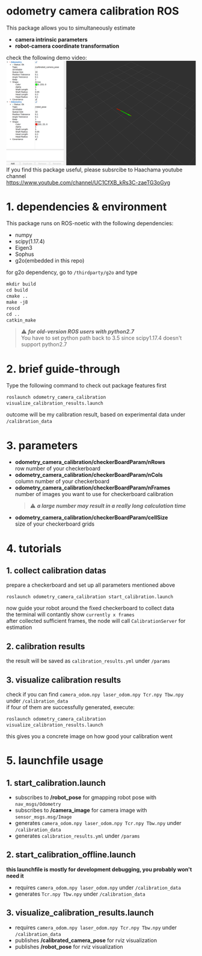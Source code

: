 # odometry camera calibration ROS
This package allows you to simultaneously estimate  
  - **camera intrinsic parameters**
  - **robot-camera coordinate transformation**

check the following demo video:
[![Alt text](https://github.com/Leohsieh57/odometry-camera-calibration-ROS/blob/main/readme_pictures/demo.png)](https://youtu.be/0YEWkK3-Adk)  
If you find this package useful, please subsrcibe to Haachama youtube channel  
https://www.youtube.com/channel/UC1CfXB_kRs3C-zaeTG3oGyg

# 1. dependencies & environment
This package runs on ROS-noetic with the following dependencies:
  - numpy
  - scipy(1.17.4)
  - Eigen3
  - Sophus
  - g2o(embedded in this repo)  

for g2o dependency, go to `/thirdparty/g2o` and type

    mkdir build  
    cd build  
    cmake ..  
    make -j8  
    roscd  
    cd ..  
    catkin_make
   
> ⚠️ ***for old-version ROS users with python2.7***  
>You have to set python path back to 3.5 since scipy1.17.4 doesn't support python2.7

# 2. brief guide-through
Type the following command to check out package features first

    roslaunch odometry_camera_calibration visualize_calibration_results.launch
outcome will be my calibration result, based on experimental data under `/calibration_data` 

# 3. parameters
  - **odometry_camera_calibration/checkerBoardParam/nRows**  
  row number of your checkerboard 
  - **odometry_camera_calibration/checkerBoardParam/nCols**  
  column number of your checkerboard
  - **odometry_camera_calibration/checkerBoardParam/nFrames**  
  number of images you want to use for checkerboard calibration    
    > ⚠️ ***a large number may result in a really long calculation time***  
  - **odometry_camera_calibration/checkerBoardParam/cellSize**  
  size of your checkerboard grids
  
# 4. tutorials
## 1. collect calibration datas
prepare a checkerboard and set up all parameters mentioned above  
  
    roslaunch odometry_camera_calibration start_calibration.launch
    
now guide your robot around the fixed checkerboard to collect data  
the terminal will contantly show `currently x frames`  
after collected sufficient frames, the node will call `CalibrationServer` for estimation

## 2. calibration results
the result will be saved as `calibration_results.yml` under `/params`

## 3. visualize calibration results
check if you can find `camera_odom.npy laser_odom.npy Tcr.npy Tbw.npy` under `/calibration_data`  
if four of them are successfully generated, execute:
  
    roslaunch odometry_camera_calibration visualize_calibration_results.launch
    
this gives you a concrete image on how good your calibration went
# 5. launchfile usage
## 1. start_calibration.launch
  - subscribes to **/robot_pose** for gmapping robot pose with `nav_msgs/Odometry`
  - subscribes to **/camera_image** for camera image with `sensor_msgs.msg/Image`
  - generates `camera_odom.npy laser_odom.npy Tcr.npy Tbw.npy` under `/calibration_data`
  - generates `calibration_results.yml` under `/params`
  
## 2. start_calibration_offline.launch
**this launchfile is mostly for development debugging, you probably won't need it**
  - requires `camera_odom.npy laser_odom.npy` under `/calibration_data`
  - generates `Tcr.npy Tbw.npy` under `/calibration_data`

## 3. visualize_calibration_results.launch
  - requires `camera_odom.npy laser_odom.npy Tcr.npy Tbw.npy` under `/calibration_data`
  - publishes **/calibrated_camera_pose** for rviz visualization
  - publishes **/robot_pose** for rviz visualization
  
